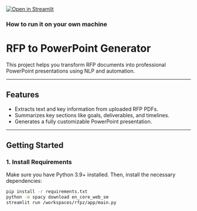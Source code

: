 
[![Open in Streamlit](https://static.streamlit.io/badges/streamlit_badge_black_white.svg)](https://blank-app-template.streamlit.app/)

### How to run it on your own machine

# RFP to PowerPoint Generator

This project helps you transform RFP documents into professional PowerPoint presentations using NLP and automation.

---

## **Features**
- Extracts text and key information from uploaded RFP PDFs.
- Summarizes key sections like goals, deliverables, and timelines.
- Generates a fully customizable PowerPoint presentation.

---

## **Getting Started**

### **1. Install Requirements**
Make sure you have Python 3.9+ installed. Then, install the necessary dependencies:

```bash
pip install -r requirements.txt
python -m spacy download en_core_web_sm
streamlit run /workspaces/rfpz/app/main.py
